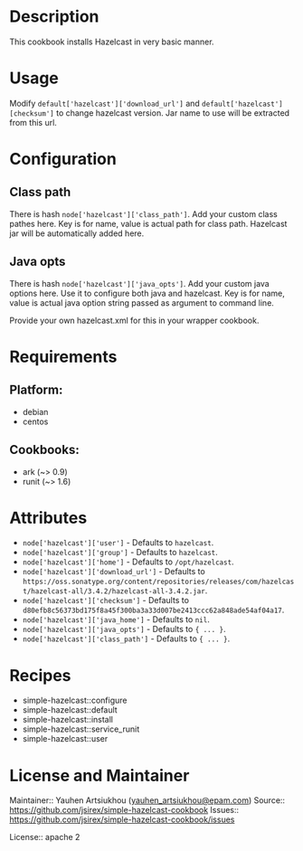 # Description

This cookbook installs Hazelcast in very basic manner.

# Usage

Modify `default['hazelcast']['download_url']` and `default['hazelcast'][checksum']` to change hazelcast version.
Jar name to use will be extracted from this url.

# Configuration

## Class path

There is hash `node['hazelcast']['class_path']`. Add your custom class pathes here.
Key is for name, value is actual path for class path. Hazelcast jar will be automatically added here.


## Java opts

There is hash `node['hazelcast']['java_opts']`. Add your custom java options here.
Use it to configure both java and hazelcast.
Key is for name, value is actual java option string passed as argument to command line.

Provide your own hazelcast.xml for this in your wrapper cookbook.

# Requirements

## Platform:

* debian
* centos

## Cookbooks:

* ark (~> 0.9)
* runit (~> 1.6)

# Attributes

* `node['hazelcast']['user']` -  Defaults to `hazelcast`.
* `node['hazelcast']['group']` -  Defaults to `hazelcast`.
* `node['hazelcast']['home']` -  Defaults to `/opt/hazelcast`.
* `node['hazelcast']['download_url']` -  Defaults to `https://oss.sonatype.org/content/repositories/releases/com/hazelcast/hazelcast-all/3.4.2/hazelcast-all-3.4.2.jar`.
* `node['hazelcast']['checksum']` -  Defaults to `d80efb8c56373bd175f8a45f300ba3a33d007be2413ccc62a848ade54af04a17`.
* `node['hazelcast']['java_home']` -  Defaults to `nil`.
* `node['hazelcast']['java_opts']` -  Defaults to `{ ... }`.
* `node['hazelcast']['class_path']` -  Defaults to `{ ... }`.

# Recipes

* simple-hazelcast::configure
* simple-hazelcast::default
* simple-hazelcast::install
* simple-hazelcast::service_runit
* simple-hazelcast::user

# License and Maintainer

Maintainer:: Yauhen Artsiukhou (<yauhen_artsiukhou@epam.com>)
Source:: https://github.com/jsirex/simple-hazelcast-cookbook
Issues:: https://github.com/jsirex/simple-hazelcast-cookbook/issues

License:: apache 2
